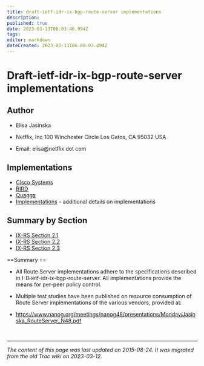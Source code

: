 ```yaml
---
title: draft-ietf-idr-ix-bgp-route-server implementations
description: 
published: true
date: 2023-03-13T06:03:46.994Z
tags: 
editor: markdown
dateCreated: 2023-03-13T06:00:03.494Z
---
```


# Draft-ietf-idr-ix-bgp-route-server implementations


## Author

 -   Elisa Jasinska 

 -   Netflix, Inc 100 Winchester Circle Los Gatos, CA 95032 USA 

 -   Email: elisa@netflix dot com 

## Implementations

  -  [Cisco Systems](/group/idr/ciscosystems)
  -  [BIRD](/group/idr/BIRD)
  -  [Quagga](/group/idr/Quagga)
  -  [Implementations](/group/idr/ix-rs/implementations) - additional details on implementations 

## Summary by Section

  -  [IX-RS Section 2.1](/group/idr/ix-rs/section2-1)
  -  [IX-RS Section 2.2](/group/idr/ix-rs/section2-2)
  -  [IX-RS Section 2.3](/group/idr/ix-rs/section2-3)

==Summary ==

  -  All Route Server implementations adhere to the specifications described in I-D.ietf-idr-ix-bgp-route-server. All implementations provide the means for per-peer policy control.

  -  Multiple test studies have been published on resource consumption of Route Server implementations of the various vendors, provided at:

   - https://www.nanog.org/meetings/nanog48/presentations/Monday/Jasinska_RouteServer_N48.pdf


&nbsp;
&nbsp;
&nbsp;

---

*The content of this page was last updated on 2015-08-24. It was migrated from the old Trac wiki on 2023-03-12.*